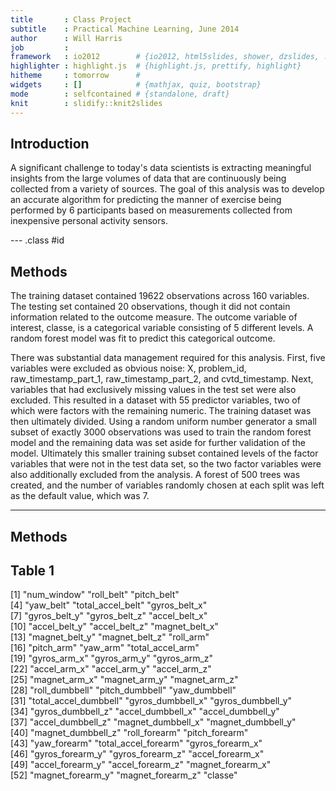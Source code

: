 ```yaml
---
title       : Class Project
subtitle    : Practical Machine Learning, June 2014
author      : Will Harris
job         : 
framework   : io2012        # {io2012, html5slides, shower, dzslides, ...}
highlighter : highlight.js  # {highlight.js, prettify, highlight}
hitheme     : tomorrow      # 
widgets     : []            # {mathjax, quiz, bootstrap}
mode        : selfcontained # {standalone, draft}
knit        : slidify::knit2slides
---
```


## Introduction

A significant challenge to today's data scientists is extracting meaningful insights from the large volumes of data that are continuously being collected from a variety of sources.   The goal of this analysis was to develop an accurate algorithm for predicting the manner of exercise being performed by 6 participants based on measurements collected from inexpensive personal activity sensors.


--- .class #id 

## Methods

The training dataset contained 19622 observations across 160 variables.  The testing set contained 20 observations, though it did not contain information related to the outcome measure.  The outcome variable of interest, classe, is a categorical variable consisting of 5 different levels.   A random forest model was fit to predict this categorical outcome.

There was substantial data management required for this analysis.  First, five variables were excluded as obvious noise: X, problem_id, raw_timestamp_part_1, raw_timestamp_part_2, and cvtd_timestamp.  Next, variables that had exclusively missing values in the test set were also excluded.  This resulted in a dataset with 55 predictor variables, two of which were factors with the remaining numeric. 
The training dataset was then ultimately divided.  Using a random uniform number generator a small subset of exactly 3000 observations was used to train the random forest model and the remaining data was set aside for further validation of the model.  Ultimately this smaller training subset contained levels of the factor variables that were not in the test data set, so the two factor variables were also additionally excluded from the analysis.  A forest of 500 trees was created, and the number of variables randomly chosen at each split was left as the default value, which was 7.



---

## Methods

## Table 1
 [1] "num_window"           "roll_belt"            "pitch_belt"          
 [4] "yaw_belt"             "total_accel_belt"     "gyros_belt_x"        
 [7] "gyros_belt_y"         "gyros_belt_z"         "accel_belt_x"        
[10] "accel_belt_y"         "accel_belt_z"         "magnet_belt_x"       
[13] "magnet_belt_y"        "magnet_belt_z"        "roll_arm"            
[16] "pitch_arm"            "yaw_arm"              "total_accel_arm"     
[19] "gyros_arm_x"          "gyros_arm_y"          "gyros_arm_z"         
[22] "accel_arm_x"          "accel_arm_y"          "accel_arm_z"         
[25] "magnet_arm_x"         "magnet_arm_y"         "magnet_arm_z"        
[28] "roll_dumbbell"        "pitch_dumbbell"       "yaw_dumbbell"        
[31] "total_accel_dumbbell" "gyros_dumbbell_x"     "gyros_dumbbell_y"    
[34] "gyros_dumbbell_z"     "accel_dumbbell_x"     "accel_dumbbell_y"    
[37] "accel_dumbbell_z"     "magnet_dumbbell_x"    "magnet_dumbbell_y"   
[40] "magnet_dumbbell_z"    "roll_forearm"         "pitch_forearm"       
[43] "yaw_forearm"          "total_accel_forearm"  "gyros_forearm_x"     
[46] "gyros_forearm_y"      "gyros_forearm_z"      "accel_forearm_x"     
[49] "accel_forearm_y"      "accel_forearm_z"      "magnet_forearm_x"    
[52] "magnet_forearm_y"     "magnet_forearm_z"     "classe"              

